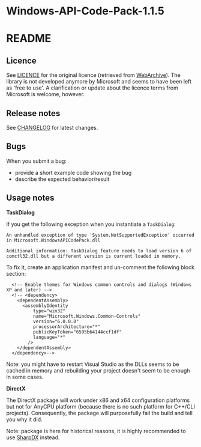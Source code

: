 Windows-API-Code-Pack-1.1.5
===========================

README
======

Licence
-------

See [LICENCE](https://github.com/pierresprim/Windows-API-Code-Pack/blob/master/LICENCE) for the original licence (retrieved from [WebArchive](http://web.archive.org/web/20130717101016/http://archive.msdn.microsoft.com/WindowsAPICodePack/Project/License.aspx)). The library is not developed anymore by Microsoft and seems to have been left as 'free to use'. A clarification or update about the licence terms from Microsoft is welcome, however.
 
Release notes
-------------

See [CHANGELOG](https://github.com/pierresprim/Windows-API-Code-Pack-1.1/blob/master/CHANGELOG) for latest changes.

Bugs
----

When you submit a bug:

 - provide a short example code showing the bug
 - describe the expected behavior/result

Usage notes
-----------

**TaskDialog**

If you get the following exception when you instantiate a `TaskDialog`:

```
An unhandled exception of type 'System.NotSupportedException' occurred in Microsoft.WindowsAPICodePack.dll

Additional information: TaskDialog feature needs to load version 6 of comctl32.dll but a different version is current loaded in memory.
```

To fix it, create an application manifest and un-comment the following block section:

```
  <!-- Enable themes for Windows common controls and dialogs (Windows XP and later) -->
  <!-- <dependency>
    <dependentAssembly>
      <assemblyIdentity
          type="win32"
          name="Microsoft.Windows.Common-Controls"
          version="6.0.0.0"
          processorArchitecture="*"
          publicKeyToken="6595b64144ccf1df"
          language="*"
        />
    </dependentAssembly>
  </dependency>-->
```

Note: you might have to restart Visual Studio as the DLLs seems to be cached in memory and rebuilding your project doesn't seem to be enough in some cases.

**DirectX**

The DirectX package will work under x86 and x64 configuration platforms but not for AnyCPU platform (because there is no such platform for C++/CLI projects). Consequently, the package will purposefully fail the build and tell you why it did.

Note: package is here for historical reasons, it is highly recommended to use [SharpDX](http://sharpdx.org/) instead.
